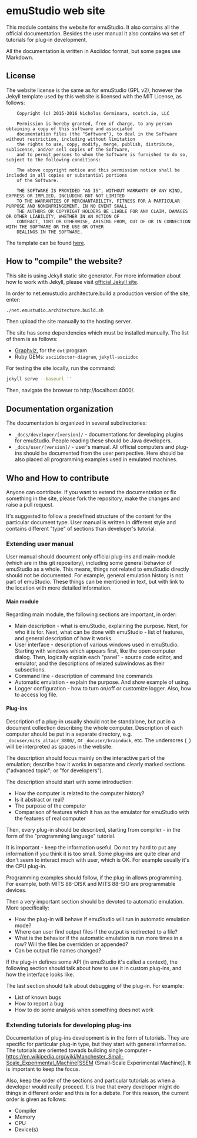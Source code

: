 # emuStudio web site

This module contains the website for emuStudio. It also contains all the official documentation. Besides the user manual
it also contains wa set of tutorials for plug-in development.

All the documentation is written in Asciidoc format, but some pages use Markdown. 

## License

The website license is the same as for emuStudio (GPL v2), however the Jekyll template used by this website is licensed
with the MIT License, as follows:

        Copyright (c) 2015-2016 Nicholas Cerminara, scotch.io, LLC
        
        Permission is hereby granted, free of charge, to any person obtaining a copy of this software and associated
        documentation files (the "Software"), to deal in the Software without restriction, including without limitation
        the rights to use, copy, modify, merge, publish, distribute, sublicense, and/or sell copies of the Software,
        and to permit persons to whom the Software is furnished to do so, subject to the following conditions:
        
        The above copyright notice and this permission notice shall be included in all copies or substantial portions
        of the Software.
        
        THE SOFTWARE IS PROVIDED "AS IS", WITHOUT WARRANTY OF ANY KIND, EXPRESS OR IMPLIED, INCLUDING BUT NOT LIMITED
        TO THE WARRANTIES OF MERCHANTABILITY, FITNESS FOR A PARTICULAR PURPOSE AND NONINFRINGEMENT. IN NO EVENT SHALL
        THE AUTHORS OR COPYRIGHT HOLDERS BE LIABLE FOR ANY CLAIM, DAMAGES OR OTHER LIABILITY, WHETHER IN AN ACTION OF
        CONTRACT, TORT OR OTHERWISE, ARISING FROM, OUT OF OR IN CONNECTION WITH THE SOFTWARE OR THE USE OR OTHER
        DEALINGS IN THE SOFTWARE.


The template can be found [here](https://github.com/scotch-io/scotch-io.github.io).


## How to "compile" the website?

This site is using Jekyll static site generator. For more information about how to work with Jekyll,
please visit [official Jekyll site](https://jekyllrb.com/).

In order to net.emustudio.architecture.build a production version of the site, enter:

```bash
./net.emustudio.architecture.build.sh
```

Then upload the site manually to the hosting server.

The site has some dependencies which must be installed manually. The list of them is as follows:

- [Graphviz](http://www.graphviz.org/Download.php), for the `dot` program
- Ruby GEMs: `asciidoctor-diagram`, `jekyll-asciidoc` 

For testing the site locally, run the command:

```bash
jekyll serve --baseurl ''
```

Then, navigate the browser to http://localhost:4000/.

## Documentation organization

The documentation is organized in several subdirectories:

- `_docs/developer/[version]/` - documentations for developing plugins for emuStudio. People reading these should
                  be Java developers.
- `_docs/user/[version]/` - user's manual. All official computers and plug-ins should be documented from the user
                perspective. Here should be also placed all programming examples used in emulated machines.

## Who and How to contribute

Anyone can contribute. If you want to extend the documentation or fix something in the site, please fork the
repository, make the changes and raise a pull request.
 
It's suggested to follow a predefined structure of the content for the particular document type.
User manual is written in different style and contains different "type" of sections than developer's tutorial.

### Extending user manual

User manual should document only official plug-ins and main-module (which are in this git repository), including some
general behavior of emuStudio as a whole. This means, things not related to emuStudio directly should not be documented.
For example, general emulation history is not part of emuStudio. These things can be mentioned in text, but with link
to the location with more detailed information.

#### Main module

Regarding main module, the following sections are important, in order:

- Main description - what is emuStudio, explaining the purpose. Next, for who it is for. Next, what can be done with
                     emuStudio - list of features, and general description of how it works.
- User interface - description of various windows used in emuStudio. Starting with windows which appears first, like
                   the open computer dialog. Then, logically explain each "panel" - source code editor, and emulator,
                   and the descriptions of related subwindows as their subsections.
- Command line - description of command line commands
- Automatic emulation - explain the purpose. And show example of using.
- Logger configuration - how to turn on/off or customize logger. Also, how to access log file.

#### Plug-ins 

Description of a plug-in usually should not be standalone, but put in a document collection describing the
whole computer. Description of each computer should be put in a separate directory, e.g. `_docuser/mits_altair_8800/`,
or `_docuser/brainduck`, etc. The undersores (`_`) will be interpreted as spaces in the website. 

The description should focus mainly on the interactive part of the emulation; describe how it works in separate
and clearly marked sections ("advanced topic"; or "for developers").

The description should start with some introduction:

- How the computer is related to the computer history?
- Is it abstract or real?
- The purpose of the computer
- Comparison of features which it has as the emulator for emuStudio with the features of real computer

Then, every plug-in should be described, starting from compiler - in the form of the "programming language" tutorial.

It is important - keep the information useful. Do not try hard to put any information if you think it is too small.
Some plug-ins are quite clear and don't seem to interact much with user, which is OK. For example usually it's the
CPU plug-in.

Programming examples should follow, if the plug-in allows programming. For example, both MITS 88-DISK and MITS 88-SIO
are programmable devices.

Then a very important section should be devoted to automatic emulation. More specifically:

- How the plug-in will behave if emuStudio will run in automatic emulation mode?
- Where can user find output files if the output is redirected to a file?
- What is the behavior if the automatic emulation is run more times in a row? Will the files be overridden or appended? 
- Can be output file names changed?

If the plug-in defines some API (in emuStudio it's called a context), the following section should talk
about how to use it in custom plug-ins, and how the interface looks like.

The last section should talk about debugging of the plug-in. For example:

- List of known bugs
- How to report a bug
- How to do some analysis when something does not work


### Extending tutorials for developing plug-ins

Documentation of plug-ins development is in the form of tutorials. They are specific for particular plug-in type, but
they start with general information. The tutorials are oriented towads building single computer - 
https://en.wikipedia.org/wiki/Manchester_Small-Scale_Experimental_Machine[SSEM (Small-Scale Experimental Machine)].
It is important to keep the focus.
 
Also, keep the order of the sections and particular tutorials as when a developer would really proceed. It is true that
every developer might do things in different order and this is for a debate. For this reason, the current order is given
as follows:

- Compiler
- Memory
- CPU
- Device(s) 
